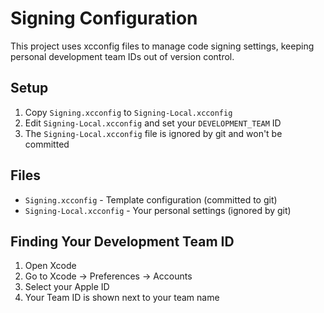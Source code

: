 # Signing Configuration

This project uses xcconfig files to manage code signing settings, keeping personal development team IDs out of version control.

## Setup

1. Copy `Signing.xcconfig` to `Signing-Local.xcconfig`
2. Edit `Signing-Local.xcconfig` and set your `DEVELOPMENT_TEAM` ID
3. The `Signing-Local.xcconfig` file is ignored by git and won't be committed

## Files

- `Signing.xcconfig` - Template configuration (committed to git)
- `Signing-Local.xcconfig` - Your personal settings (ignored by git)

## Finding Your Development Team ID

1. Open Xcode
2. Go to Xcode → Preferences → Accounts
3. Select your Apple ID
4. Your Team ID is shown next to your team name
